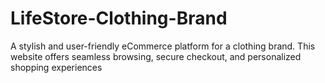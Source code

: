 # LifeStore-Clothing-Brand
A stylish and user-friendly eCommerce platform for a clothing brand. This website offers seamless browsing, secure checkout, and personalized shopping experiences

